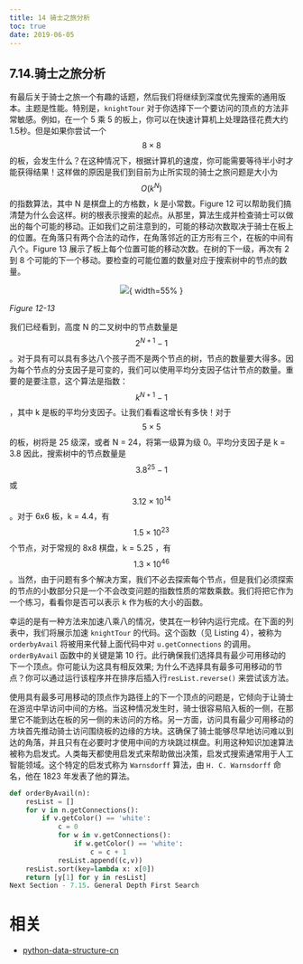 ```yaml
---
title: 14 骑士之旅分析
toc: true
date: 2019-06-05
---
```

## 7.14.骑士之旅分析

有最后关于骑士之旅一个有趣的话题，然后我们将继续到深度优先搜索的通用版本。主题是性能。特别是，`knightTour` 对于你选择下一个要访问的顶点的方法非常敏感。例如，在一个 5 乘 5 的板上，你可以在快速计算机上处理路径花费大约 1.5秒。但是如果你尝试一个 $$8 \times 8$$ 的板，会发生什么？在这种情况下，根据计算机的速度，你可能需要等待半小时才能获得结果！这样做的原因是我们到目前为止所实现的骑士之旅问题是大小为 $$O(k^N)$$ 的指数算法，其中 N 是棋盘上的方格数，k 是小常数。Figure 12 可以帮助我们搞清楚为什么会这样。树的根表示搜索的起点。从那里，算法生成并检查骑士可以做出的每个可能的移动。正如我们之前注意到的，可能的移动次数取决于骑士在板上的位置。在角落只有两个合法的动作，在角落邻近的正方形有三个，在板的中间有八个。Figure 13 展示了板上每个位置可能的移动次数。在树的下一级，再次有 2 到 8 个可能的下一个移动。要检查的可能位置的数量对应于搜索树中的节点的数量。

<center>

![](http://images.iterate.site/blog/image/20190702/paB1SSbWgPEb.png?imageslim){ width=55% }

</center>

*Figure 12-13*

我们已经看到，高度 N 的二叉树中的节点数量是 $$2^{N+1} - 1$$。对于具有可以具有多达八个孩子而不是两个节点的树，节点的数量要大得多。因为每个节点的分支因子是可变的，我们可以使用平均分支因子估计节点的数量。重要的是要注意，这个算法是指数：$$k^{N+1} - 1$$，其中 k 是板的平均分支因子。让我们看看这增长有多快！对于 $$5 \times 5$$ 的板，树将是 25 级深，或者 N = 24，将第一级算为级 0。平均分支因子是 k = 3.8 因此，搜索树中的节点数量是 $$3.8^{25} - 1$$ 或 $$3.12 \times 10^{14}$$ 。对于 6x6 板，k = 4.4，有 $$1.5 \times 10^{23}$$ 个节点，对于常规的 8x8 棋盘，k = 5.25 ，有 $$1.3 \times 10^{46}$$ 。当然，由于问题有多个解决方案，我们不必去探索每个节点，但是我们必须探索的节点的小数部分只是一个不会改变问题的指数性质的常数乘数。我们将把它作为一个练习，看看你是否可以表示 k 作为板的大小的函数。

幸运的是有一种方法来加速八乘八的情况，使其在一秒钟内运行完成。在下面的列表中，我们将展示加速 `knightTour` 的代码。这个函数（见 Listing 4），被称为 `orderbyAvail` 将被用来代替上面代码中对 `u.getConnections` 的调用。`orderByAvail` 函数中的关键是第 10 行。此行确保我们选择具有最少可用移动的下一个顶点。你可能认为这具有相反效果; 为什么不选择具有最多可用移动的节点？你可以通过运行该程序并在排序后插入行`resList.reverse()` 来尝试该方法。

使用具有最多可用移动的顶点作为路径上的下一个顶点的问题是，它倾向于让骑士在游览中早访问中间的方格。当这种情况发生时，骑士很容易陷入板的一侧，在那里它不能到达在板的另一侧的未访问的方格。另一方面，访问具有最少可用移动的方块首先推动骑士访问围绕板的边缘的方块。这确保了骑士能够尽早地访问难以到达的角落，并且只有在必要时才使用中间的方块跳过棋盘。利用这种知识加速算法被称为启发式。人类每天都使用启发式来帮助做出决策，启发式搜索通常用于人工智能领域。这个特定的启发式称为 `Warnsdorff` 算法，由 `H. C. Warnsdorff` 命名，他在 1823 年发表了他的算法。

```python
def orderByAvail(n):
    resList = []
    for v in n.getConnections():
        if v.getColor() == 'white':
            c = 0
            for w in v.getConnections():
                if w.getColor() == 'white':
                    c = c + 1
            resList.append((c,v))
    resList.sort(key=lambda x: x[0])
    return [y[1] for y in resList]
Next Section - 7.15. General Depth First Search

```




# 相关

- [python-data-structure-cn](https://github.com/facert/python-data-structure-cn)
